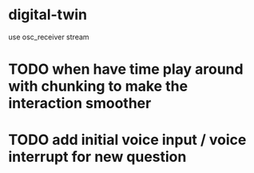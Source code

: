 # digital-twin
 
use osc_receiver stream

# TODO when have time play around with chunking to make the interaction smoother
# TODO add initial voice input / voice interrupt for new question
